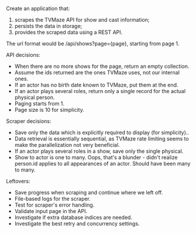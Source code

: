 Create an application that:
1. scrapes the TVMaze API for show and cast information;
2. persists the data in storage;
3. provides the scraped data using a REST API.

The url format would be /api/shows?page={page}, starting from page 1.

API decisions:
* When there are no more shows for the page, return an empty collection.
* Assume the ids returned are the ones TVMaze uses, not our internal ones.
* If an actor has no birth date known to TVMaze, put them at the end.
* If an actor plays several roles, return only a single record for the actual physical person.
* Paging starts from 1.
* Page size is 10 for simplicity.

Scraper decisions:
* Save only the data which is explicitly required to display (for simplicity)..
* Data retrieval is essentially sequential, as TVMaze rate limiting seems to make the parallelization not very beneficial.
* If an actor plays several roles in a show, save only the single physical.
* Show to actor is one to many. Oops, that's a blunder - didn't realize person.id applies to all appearances of an actor. Should have been many to many.

Leftovers:
* Save progress when scraping and continue where we left off.
* File-based logs for the scraper.
* Test for scraper's error handling.
* Validate input page in the API.
* Investigate if extra database indices are needed.
* Investigate the best retry and concurrency settings.
